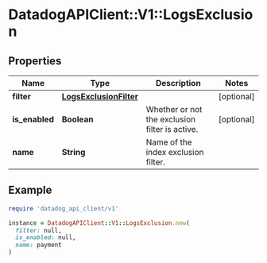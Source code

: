 # DatadogAPIClient::V1::LogsExclusion

## Properties

| Name           | Type                                              | Description                                    | Notes      |
| -------------- | ------------------------------------------------- | ---------------------------------------------- | ---------- |
| **filter**     | [**LogsExclusionFilter**](LogsExclusionFilter.md) |                                                | [optional] |
| **is_enabled** | **Boolean**                                       | Whether or not the exclusion filter is active. | [optional] |
| **name**       | **String**                                        | Name of the index exclusion filter.            |            |

## Example

```ruby
require 'datadog_api_client/v1'

instance = DatadogAPIClient::V1::LogsExclusion.new(
  filter: null,
  is_enabled: null,
  name: payment
)
```
